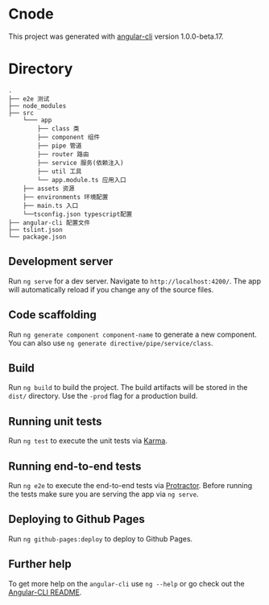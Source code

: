 # Cnode

This project was generated with [angular-cli](https://github.com/angular/angular-cli) version 1.0.0-beta.17.

# Directory 

```
.
├── e2e 测试
├── node_modules
├── src
    └─── app
        ├── class 类
        ├── component 组件
        ├── pipe 管道
        ├── router 路由
        ├── service 服务(依赖注入)
        ├── util 工具
        └── app.module.ts 应用入口
    ├── assets 资源
    ├── environments 环境配置
    ├── main.ts 入口
    └──tsconfig.json typescript配置
├── angular-cli 配置文件
├── tslint.json
└── package.json

```

## Development server
Run `ng serve` for a dev server. Navigate to `http://localhost:4200/`. The app will automatically reload if you change any of the source files.

## Code scaffolding

Run `ng generate component component-name` to generate a new component. You can also use `ng generate directive/pipe/service/class`.

## Build

Run `ng build` to build the project. The build artifacts will be stored in the `dist/` directory. Use the `-prod` flag for a production build.

## Running unit tests

Run `ng test` to execute the unit tests via [Karma](https://karma-runner.github.io).

## Running end-to-end tests

Run `ng e2e` to execute the end-to-end tests via [Protractor](http://www.protractortest.org/). 
Before running the tests make sure you are serving the app via `ng serve`.

## Deploying to Github Pages

Run `ng github-pages:deploy` to deploy to Github Pages.

## Further help

To get more help on the `angular-cli` use `ng --help` or go check out the [Angular-CLI README](https://github.com/angular/angular-cli/blob/master/README.md).
